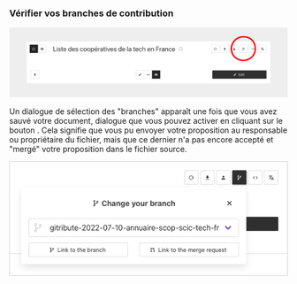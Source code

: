 ### Vérifier vos branches de contribution

<div>
  <img
    alt="TUTORIAL-ACTIONS-BRANCHES"
    src="https://raw.githubusercontent.com/multi-coop/datami-website-content/main/images/tutorial/commented/tutorial-07.png"
    />
</div>

Un dialogue de sélection des "branches" apparaît une fois que vous avez sauvé votre document, dialogue que vous pouvez activer en cliquant sur le bouton <span class="icon"><i class="mdi mdi-source-branch"></i></span>. Cela signifie que vous pu envoyer votre proposition au responsable ou propriétaire du fichier, mais que ce dernier n'a pas encore accepté et "mergé" votre proposition dans le fichier source. 

<div style="border: thin solid lightgrey;">
  <img
    alt="TUTORIAL-ACTIONS-BRANCHES-DIALOG"
    src="https://raw.githubusercontent.com/multi-coop/datami-website-content/main/images/tutorial/contribution-branches.png"
    />
</div>
